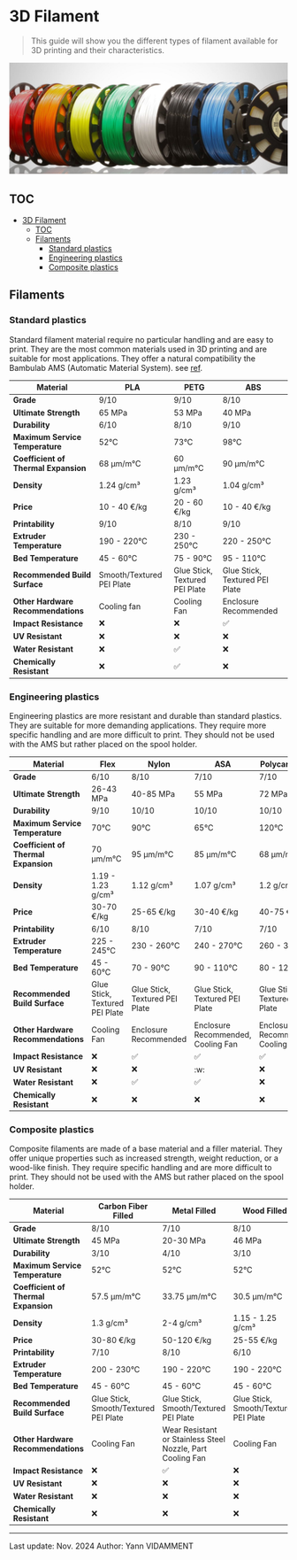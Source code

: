 # 3D Filament

> This guide will show you the different types of filament available for 3D printing and their characteristics.

![Filaments](../assets/filament-1.png)

## TOC

- [3D Filament](#3d-filament)
  - [TOC](#toc)
  - [Filaments](#filaments)
    - [Standard plastics](#standard-plastics)
    - [Engineering plastics](#engineering-plastics)
    - [Composite plastics](#composite-plastics)

## Filaments

### Standard plastics

Standard filament material require no particular handling and are easy to print. They are the most common materials used in 3D printing and are suitable for most applications. They offer a natural compatibility the Bambulab AMS (Automatic Material System). see [ref](../hardware/bambulab.md).

| Material                             | PLA                       | PETG                           | ABS                            |
| ------------------------------------ | ------------------------- | ------------------------------ | ------------------------------ |
| **Grade**                            | 9/10                      | 9/10                           | 8/10                           |
| **Ultimate Strength**                | 65 MPa                    | 53 MPa                         | 40 MPa                         |
| **Durability**                       | 6/10                      | 8/10                           | 9/10                           |
| **Maximum Service Temperature**      | 52°C                      | 73°C                           | 98°C                           |
| **Coefficient of Thermal Expansion** | 68 µm/m°C                 | 60 µm/m°C                      | 90 µm/m°C                      |
| **Density**                          | 1.24 g/cm³                | 1.23 g/cm³                     | 1.04 g/cm³                     |
| **Price**                            | 10 - 40 €/kg              | 20 - 60 €/kg                   | 10 - 40 €/kg                   |
| **Printability**                     | 9/10                      | 8/10                           | 9/10                           |
| **Extruder Temperature**             | 190 - 220°C               | 230 - 250°C                    | 220 - 250°C                    |
| **Bed Temperature**                  | 45 - 60°C                 | 75 - 90°C                      | 95 - 110°C                     |
| **Recommended Build Surface**        | Smooth/Textured PEI Plate | Glue Stick, Textured PEI Plate | Glue Stick, Textured PEI Plate |
| **Other Hardware Recommendations**   | Cooling fan               | Cooling Fan                    | Enclosure Recommended          |
| **Impact Resistance**                | :x:                       | :x:                            | :white_check_mark:             |
| **UV Resistant**                     | :x:                       | :x:                            | :x:                            |
| **Water Resistant**                  | :x:                       | :white_check_mark:             | :x:                            |
| **Chemically Resistant**             | :x:                       | :white_check_mark:             | :x:                            |

### Engineering plastics

Engineering plastics are more resistant and durable than standard plastics. They are suitable for more demanding applications. They require more specific handling and are more difficult to print. They should not be used with the AMS but rather placed on the spool holder.

| Material                             | Flex                           | Nylon                          | ASA                                | Polycarbonate                      |
| ------------------------------------ | ------------------------------ | ------------------------------ | ---------------------------------- | ---------------------------------- |
| **Grade**                            | 6/10                           | 8/10                           | 7/10                               | 7/10                               |
| **Ultimate Strength**                | 26-43 MPa                      | 40-85 MPa                      | 55 MPa                             | 72 MPa                             |
| **Durability**                       | 9/10                           | 10/10                          | 10/10                              | 10/10                              |
| **Maximum Service Temperature**      | 70°C                           | 90°C                           | 65°C                               | 120°C                              |
| **Coefficient of Thermal Expansion** | 70 µm/m°C                      | 95 µm/m°C                      | 85 µm/m°C                          | 68 µm/m°C                          |
| **Density**                          | 1.19 - 1.23 g/cm³              | 1.12 g/cm³                     | 1.07 g/cm³                         | 1.2 g/cm³                          |
| **Price**                            | 30-70 €/kg                     | 25-65 €/kg                     | 30-40 €/kg                         | 40-75 €/kg                         |
| **Printability**                     | 6/10                           | 8/10                           | 7/10                               | 7/10                               |
| **Extruder Temperature**             | 225 - 245°C                    | 230 - 260°C                    | 240 - 270°C                        | 260 - 310°C                        |
| **Bed Temperature**                  | 45 - 60°C                      | 70 - 90°C                      | 90 - 110°C                         | 80 - 120°C                         |
| **Recommended Build Surface**        | Glue Stick, Textured PEI Plate | Glue Stick, Textured PEI Plate | Glue Stick, Textured PEI Plate     | Glue Stick, Textured PEI Plate     |
| **Other Hardware Recommendations**   | Cooling Fan                    | Enclosure Recommended          | Enclosure Recommended, Cooling Fan | Enclosure Recommended, Cooling Fan |
| **Impact Resistance**                | :x:                            | :white_check_mark:             | :white_check_mark:                 | :white_check_mark:                 |
| **UV Resistant**                     | :x:                            | :x:                            | :w:                                | :x:                                |
| **Water Resistant**                  | :x:                            | :white_check_mark:             | :white_check_mark:                 | :x:                                |
| **Chemically Resistant**             | :x:                            | :x:                            | :x:                                | :x:                                |

### Composite plastics

Composite filaments are made of a base material and a filler material. They offer unique properties such as increased strength, weight reduction, or a wood-like finish. They require specific handling and are more difficult to print. They should not be used with the AMS but rather placed on the spool holder.

| Material                             | Carbon Fiber Filled                   | Metal Filled                                               | Wood Filled                           |
| ------------------------------------ | ------------------------------------- | ---------------------------------------------------------- | ------------------------------------- |
| **Grade**                            | 8/10                                  | 7/10                                                       | 8/10                                  |
| **Ultimate Strength**                | 45 MPa                                | 20-30 MPa                                                  | 46 MPa                                |
| **Durability**                       | 3/10                                  | 4/10                                                       | 3/10                                  |
| **Maximum Service Temperature**      | 52°C                                  | 52°C                                                       | 52°C                                  |
| **Coefficient of Thermal Expansion** | 57.5 µm/m°C                           | 33.75 µm/m°C                                               | 30.5 µm/m°C                           |
| **Density**                          | 1.3 g/cm³                             | 2-4 g/cm³                                                  | 1.15 - 1.25 g/cm³                     |
| **Price**                            | 30-80 €/kg                            | 50-120 €/kg                                                | 25-55 €/kg                            |
| **Printability**                     | 7/10                                  | 8/10                                                       | 6/10                                  |
| **Extruder Temperature**             | 200 - 230°C                           | 190 - 220°C                                                | 190 - 220°C                           |
| **Bed Temperature**                  | 45 - 60°C                             | 45 - 60°C                                                  | 45 - 60°C                             |
| **Recommended Build Surface**        | Glue Stick, Smooth/Textured PEI Plate | Glue Stick, Smooth/Textured PEI Plate                      | Glue Stick, Smooth/Textured PEI Plate |
| **Other Hardware Recommendations**   | Cooling Fan                           | Wear Resistant or Stainless Steel Nozzle, Part Cooling Fan | Cooling Fan                           |
| **Impact Resistance**                | :x:                                   | :white_check_mark:                                         | :x:                                   |
| **UV Resistant**                     | :x:                                   | :x:                                                        | :x:                                   |
| **Water Resistant**                  | :x:                                   | :x:                                                        | :x:                                   |
| **Chemically Resistant**             | :x:                                   | :x:                                                        | :x:                                   |

---

Last update: Nov. 2024
Author: Yann VIDAMMENT
